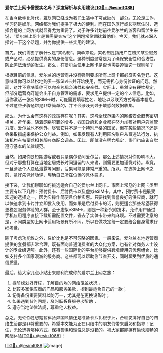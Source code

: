 **爱尔兰上网卡需要实名吗？深度解析与实用建议[[TG💪+ @esim1088](https://t.me/s/esim1088)]**

在当今数字化时代，互联网已经成为我们生活中不可或缺的一部分。无论是工作、学习还是娱乐，网络都为我们提供了极大的便利。而在国外旅行或长期居住时，选择合适的上网方式就显得尤为重要了。对于许多计划前往爱尔兰的游客和留学生来说，“爱尔兰上网卡是否需要实名”这个问题常常困扰着他们。今天，我们就来深入探讨一下这个话题，并为你提供一些实用的建议。

首先，我们需要了解什么是“实名制”。简单来说，实名制是指用户在购买某些服务或产品时，必须提供真实的身份信息。这种制度通常是为了确保安全性和合法性，防止非法活动的发生。那么，在爱尔兰使用上网卡是否也需要遵循这一规则呢？

根据目前的信息，爱尔兰的运营商并没有强制要求所有上网卡都必须实名登记。这意味着你可以轻松地购买一张SIM卡并开始使用，而无需担心身份验证的问题。然而，这并不意味着你可以完全忽视合法性和安全性。实际上，虽然没有硬性规定，但部分运营商可能会出于自身管理的需求，要求用户提供一定的个人信息。比如，当你激活一张新的SIM卡时，可能需要填写姓名、地址以及联系方式等基本信息。不过这些步骤通常是非常简单的，并不会涉及到过于敏感的数据收集。

那么，为什么会有这样的政策存在呢？其实，这与全球范围内的网络安全趋势密切相关。近年来，随着网络犯罪的增多，各国政府和企业都在努力加强对用户的监管力度。爱尔兰也不例外，尽管它并不是一个特别严格的国家，但在某些情况下还是会采取措施来保护公众利益。例如，如果发现有人利用匿名账户从事违法行为，执法机构有权要求相关服务商配合调查。因此，即使没有明文规定，我们也应该自觉遵守基本的法律规范。

当然，如果你是短期游客或者只是偶尔访问爱尔兰，那么上述情况对你影响不大。但对于那些打算在当地定居或长时间逗留的人来说，则需要更加谨慎对待。毕竟，一旦涉及个人隐私泄露等问题，后果可能是非常严重的。所以，在选择上网卡之前，最好先做好功课，明确自己所在位置的具体要求。

接下来，让我们聊聊如何挑选适合自己的爱尔兰上网卡。市面上常见的上网卡类型主要有以下几种：预付费卡、后付费卡以及虚拟eSIM卡。其中，预付费卡是最受欢迎的选择之一，因为它操作简便且价格实惠。只要找到信誉良好的供应商，就可以快速拿到卡片并立即投入使用。而如果是后付费卡的话，则更适合那些希望获得更稳定服务体验的人群。至于虚拟eSIM卡，则是一种新兴的技术，允许用户通过手机应用程序直接下载所需配置文件，省去了实体卡带来的麻烦。不过需要注意的是，不同类型的上网卡适用场景有所不同，所以在做决定前一定要结合自身需求仔细考量。

除了考虑功能性之外，性价比也是不可忽略的因素。一般来说，爱尔兰本地运营商提供的套餐都非常合理，既有面向普通消费者的大众化方案，也有针对商务人士设计的专业级选项。此外，还有一些国际化的平台能够提供跨境使用的优惠组合，比如支持多个国家漫游的服务商。这些都可以帮助你节省开支，同时享受到优质的通信质量。

最后，给大家几点小贴士来顺利完成你的爱尔兰上网之旅：
1. 提前规划好行程，了解目的地的网络覆盖状况；
2. 比较多家供应商的产品和服务条款，找到最适合自己的一款；
3. 记得备份重要资料以防万一，尤其是在更换设备时；
4. 如果遇到任何问题，及时联系客服寻求帮助；
5. 遵守当地法律法规，尊重他人权益。

总之，无论你是想短暂体验异国风情还是准备长久扎根于此，合理安排好自己的网络生活都是非常重要的。希望本文能为正在纠结中的朋友们带来启发和指导！记住，无论选择哪种方式，保持警惕和理性总是没错的。祝大家都能拥有愉快顺畅的网络体验[[TG💪+ @esim1088](https://t.me/s/esim1088)]！

[[TG💪+ @esim1088](https://t.me/s/esim1088) ![Image](https://i.postimg.cc/4NQfJmqS/Snipaste-2025-05-13-00-14-12.png)]